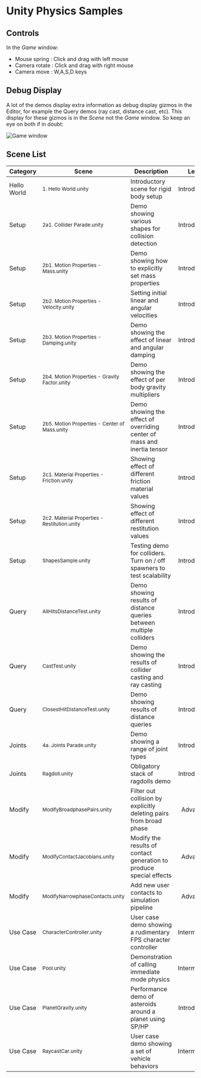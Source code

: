 # Unity Physics Samples

## Controls 

In the *Game* window:

- Mouse spring : Click and drag with left mouse
- Camera rotate : Click and drag with right mouse
- Camera move : W,A,S,D keys

## Debug Display

A lot of the demos display extra information as debug display gizmos in the Editor, for example the Query demos (ray cast, distance cast, etc). This display for these gizmos is in the *Scene* not the *Game* window. So keep an eye on both if in doubt:

![Game window](images/LookInSceneWindow.png)

## Scene List

| Category | Scene | Description | Level | |
| --- | --- | --- | :---: | --- |
| Hello World | <sub>1. Hello World.unity</sub> | Introductory scene for rigid body setup | Introductory | ![Demo image](images/hello_world.gif) |
| Setup | <sub>2a1. Collider Parade.unity</sub> | Demo showing various shapes for collision detection | Introductory | ![Demo image](images/collider_parade.png) |
| Setup | <sub>2b1. Motion Properties - Mass.unity</sub> | Demo showing how to explicitly set mass properties | Introductory | ![Demo image](images/motion_mass.png) |
| Setup | <sub>2b2. Motion Properties - Velocity.unity</sub> | Setting initial linear and angular velocities | Introductory |  ![Demo Image](images/motion_velocity.gif) |
| Setup | <sub>2b3. Motion Properties - Damping.unity</sub> | Demo showing the effect of linear and angular damping | Introductory |  ![Demo Image](images/motion_damping.gif) |
| Setup | <sub>2b4. Motion Properties - Gravity Factor.unity</sub> | Demo showing the effect of per body gravity multipliers | Introductory |  ![Demo Image](images/motion_gravity.gif) |
| Setup | <sub>2b5. Motion Properties - Center of Mass.unity</sub> | Demo showing the effect of overriding center of mass and inertia tensor | Introductory | ![Demo Image](images/motion_mass_override.gif) |
| Setup | <sub>2c1. Material Properties - Friction.unity</sub> | Showing effect of different friction material values | Introductory | ![Demo Image](images/material_friction.gif) |
| Setup | <sub>2c2. Material Properties - Restitution.unity</sub> | Showing effect of different restitution values | Introductory | ![Demo Image](images/material_restitution.gif) |
| Setup | <sub>ShapesSample.unity</sub> | Testing demo for colliders. Turn on / off spawners to test scalability | Introductory | ![Demo Image](images/shapes_sample.png) |
| Query | <sub>AllHitsDistanceTest.unity</sub> | Demo showing results of distance queries between multiple colliders | Introductory | ![Demo Image](images/closest_points_all_hits.gif) |
| Query | <sub>CastTest.unity</sub> | Demo showing the results of collider casting and ray casting | Introductory | ![Demo Image](images/collider_cast_queries.gif) |
| Query | <sub>ClosestHitDistanceTest.unity</sub> | Demo showing results of distance queries | Introductory | ![Demo Image](images/closest_points.gif) |
| Joints | <sub>4a. Joints Parade.unity</sub> | Demo showing a range of joint types | Introductory  | ![Ragdoll](images/joints_sample.png) |
| Joints | <sub>Ragdoll.unity</sub> | Obligatory stack of ragdolls demo | Introductory  | ![Ragdoll](images/ragdolls.gif) |
| Modify | <sub>ModifyBroadphasePairs.unity</sub> | Filter out collision by explicitly deleting pairs from broad phase | Advanced | ![Modify broadphase Sample](images/modify_broadphase.png) |
| Modify | <sub>ModifyContactJacobians.unity</sub> | Modify the results of contact generation to produce special effects | Advanced | ![Modify contacts](images/modify_contact.png) |
| Modify | <sub>ModifyNarrowphaseContacts.unity</sub> | Add new user contacts to simulation pipeline  | Advanced | No screenshot | 
| Use Case | <sub>CharacterController.unity</sub> | User case demo showing a rudimentary FPS character controller | Intermediate | ![Character Control](images/character_control.png) |
| Use Case | <sub>Pool.unity</sub> | Demonstration of calling immediate mode physics | Intermediate | ![Immediate physics](images/immediate_physics.png) |
| Use Case | <sub>PlanetGravity.unity</sub> | Performance demo of asteroids around a planet using SP/HP | Introductory | ![Planet Gravity](images/planet_gravity.png) |
| Use Case | <sub>RaycastCar.unity</sub> | User case demo showing a set of vehicle behaviors | Intermediate | ![Vehicles](images/vehicles.png) |
